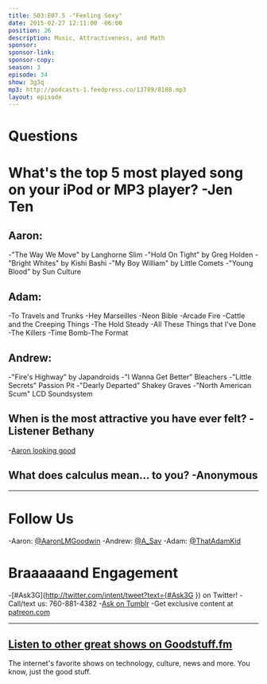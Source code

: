```yaml
---
title: S03:E07.5 -"Feeling Sexy"
date: 2015-02-27 12:11:00 -06:00
position: 26
description: Music, Attractiveness, and Math
sponsor:
sponsor-link:
sponsor-copy:
season: 3
episode: 34
show: 3g3q
mp3: http://podcasts-1.feedpress.co/13789/8108.mp3
layout: episode
---
```


# Questions

# What's the top 5 most played song on your iPod or MP3 player? -Jen Ten

## Aaron:
-"The Way We Move" by Langhorne Slim
-"Hold On Tight" by Greg Holden
-"Bright Whites" by Kishi Bashi
-"My Boy William" by Little Comets
-"Young Blood" by Sun Culture

## Adam:
-To Travels and Trunks -Hey Marseilles
-Neon Bible -Arcade Fire
-Cattle and the Creeping Things -The Hold Steady
-All These Things that I've Done -The Killers
-Time Bomb-The Format

## Andrew:
-"Fire's Highway" by Japandroids
-"I Wanna Get Better" Bleachers
-"Little Secrets" Passion Pit
-"Dearly Departed" Shakey Graves
-"North American Scum" LCD Soundsystem

## When is the most attractive you have ever felt? -Listener Bethany
-[Aaron looking good](https://www.facebook.com/photo.php?fbid=10150141641444051&l=03361cd702)

## What does calculus mean... to you? -Anonymous

***

# Follow Us
-Aaron: [@AaronLMGoodwin](http://twitter.com/aaronlmgoodwin)
-Andrew: [@A_Sav](http://twitter.com/a_sav)
-Adam: [@ThatAdamKid](http://twitter.com/thatadamkid)

# Braaaaaand Engagement
-[#Ask3G](http://twitter.com/intent/tweet?text={#Ask3G }) on Twitter!
-Call/text us: 760-881-4382
-[Ask on Tumblr](http://3g3q.co/ask)
-Get exclusive content at [patreon.com](http://www.patreon.com/3g3q)

***

## [Listen to other great shows on Goodstuff.fm](http://goodstuff.fm/)
The internet's favorite shows on technology, culture, news and more. You know, just the good stuff.
